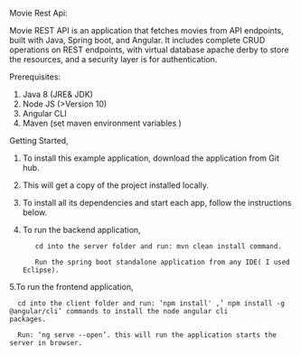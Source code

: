 Movie Rest Api:

Movie REST API is an application that fetches movies from API endpoints, built with Java, Spring boot, and Angular. It includes complete CRUD operations on REST endpoints, with virtual database apache derby to store the resources, and a security layer is for authentication.

Prerequisites:

1.	Java 8 (JRE& JDK)
2.	Node JS (>Version 10)
3.	Angular CLI 
4.	Maven (set maven environment variables )

Getting Started,

1.	To install this example application, download the application from Git hub.
2.	This will get a copy of the project installed locally. 
3.	To install all its dependencies and start each app, follow the instructions below. 
4.	To run the backend application,
      
           cd into the server folder and run: mvn clean install command.
     
           Run the spring boot standalone application from any IDE( I used Eclipse).
      
5.To run the frontend application, 
       
      cd into the client folder and run: ‘npm install' ,’ npm install -g @angular/cli’ commands to install the node angular cli                  packages.
      
      Run: ‘ng serve --open’. this will run the application starts the server in browser.
